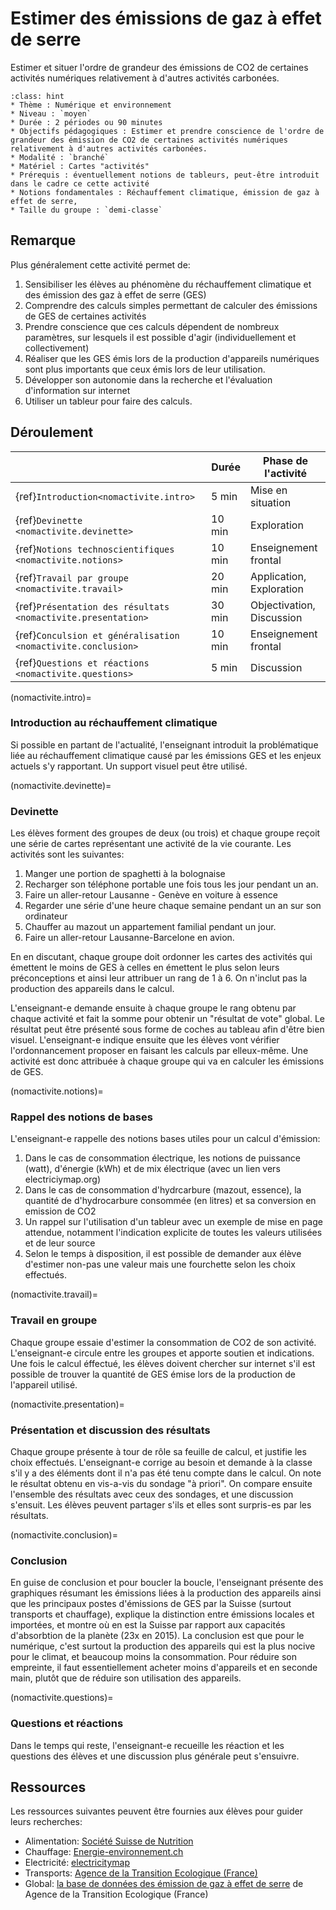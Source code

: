 # Estimer des émissions de gaz à effet de serre


Estimer et situer l'ordre de grandeur des émissions de CO2 de certaines
activités numériques relativement à d'autres activités carbonées. 



```{admonition} Estimer des émissions de gaz à effet de serre
:class: hint
* Thème : Numérique et environnement
* Niveau : `moyen`
* Durée : 2 périodes ou 90 minutes
* Objectifs pédagogiques : Estimer et prendre conscience de l'ordre de grandeur des émission de CO2 de certaines activités numériques relativement à d'autres activités carbonées. 
* Modalité : `branché`
* Matériel : Cartes "activités"
* Prérequis : éventuellement notions de tableurs, peut-être introduit dans le cadre ce cette activité
* Notions fondamentales : Réchauffement climatique, émission de gaz à effet de serre, 
* Taille du groupe : `demi-classe`

```

## Remarque

Plus généralement cette activité permet de:
1. Sensibiliser les élèves au phénomène du réchauffement climatique et des émission des gaz à effet de serre (GES)
1. Comprendre des calculs simples permettant de calculer des émissions de GES de certaines activités
1. Prendre conscience que ces calculs dépendent de nombreux paramètres, sur lesquels il est possible d'agir (individuellement et collectivement)
1. Réaliser que les GES émis lors de la production d'appareils numériques sont plus importants que ceux émis lors de leur utilisation. 
1. Développer son autonomie dans la recherche et l'évaluation d'information sur internet
1. Utiliser un tableur pour faire des calculs. 

## Déroulement

|                                       | Durée  | Phase de l'activité   | 
|---------------------------------------|------ |---------------------|
| {ref}`Introduction<nomactivite.intro>`| 5 min  | Mise en situation |
| {ref}`Devinette <nomactivite.devinette>`| 10 min  | Exploration|
| {ref}`Notions technoscientifiques <nomactivite.notions>`| 10 min   | Enseignement frontal        |
| {ref}`Travail par groupe <nomactivite.travail>`   | 20 min   | Application, Exploration |
| {ref}`Présentation des résultats <nomactivite.presentation>`   | 30 min   | Objectivation, Discussion |
| {ref}`Conculsion et généralisation <nomactivite.conclusion>`   | 10 min   | Enseignement frontal |
| {ref}`Questions et réactions <nomactivite.questions>`   | 5 min   | Discussion |

(nomactivite.intro)=
### Introduction au réchauffement climatique

Si possible en partant de l'actualité, l'enseignant introduit la problématique liée au réchauffement climatique
causé par les émissions GES et les enjeux actuels s'y rapportant. Un support visuel peut être utilisé.

(nomactivite.devinette)=
### Devinette

Les élèves forment des groupes de deux (ou trois) et chaque groupe reçoit une série de cartes représentant une activité
de la vie courante. Les activités sont les suivantes:

1. Manger une portion de spaghetti à la bolognaise
1. Recharger son téléphone portable une fois tous les jour pendant un an. 
1. Faire un aller-retour Lausanne - Genève en voiture à essence
1. Regarder une série d'une heure chaque semaine pendant un an sur son ordinateur
1. Chauffer au mazout un appartement familial pendant un jour.
1. Faire un aller-retour Lausanne-Barcelone en avion. 

En en discutant, chaque groupe doit ordonner les cartes des activités qui émettent le moins de GES à celles en émettent le plus selon leurs
préconceptions et ainsi leur attribuer un rang de 1 à 6. On n'inclut pas la production des appareils dans le calcul.  

L'enseignant-e demande ensuite à chaque groupe le rang obtenu par chaque activité et fait la somme pour obtenir un "résultat de vote" global.
Le résultat peut être présenté sous forme de coches au tableau afin d'être bien visuel. L'enseignant-e indique ensuite que les élèves vont
vérifier l'ordonnancement proposer en faisant les calculs par elleux-même. Une activité est donc attribuée à chaque groupe qui va en calculer les émissions de GES. 

(nomactivite.notions)=
### Rappel des notions de bases

L'enseignant-e rappelle des notions bases utiles pour un calcul d'émission:
1. Dans le cas de consommation électrique, les notions de puissance (watt), d'énergie (kWh) et de mix électrique (avec un lien vers electriciymap.org)
1. Dans le cas de consommation d'hydrcarbure (mazout, essence), la quantité de d'hydrocarbure consommée (en litres) et sa conversion en emission de CO2
1. Un rappel sur l'utilisation d'un tableur avec un exemple de mise en page attendue, notamment l'indication explicite de toutes les valeurs utilisées et
de leur source
1. Selon le temps à disposition, il est possible de demander aux élève d'estimer non-pas une valeur mais une fourchette selon les choix effectués.


(nomactivite.travail)=
### Travail en groupe
Chaque groupe essaie d'estimer la consommation de CO2 de son activité. L'enseignant-e circule entre les groupes et apporte soutien et indications. 
Une fois le calcul éffectué, les élèves doivent chercher sur internet s'il est possible de trouver la quantité de GES émise lors de la production
de l'appareil utilisé. 

(nomactivite.presentation)=
### Présentation et discussion des résultats

Chaque groupe présente à tour de rôle sa feuille de calcul, et justifie les choix effectués. L'enseignant-e corrige au besoin et demande à la classe
s'il y a des éléments dont il n'a pas été tenu compte dans le calcul. 
On note le résultat obtenu en vis-a-vis du sondage "à priori".
On compare ensuite l'ensemble des résultats avec ceux des sondages, et une discussion s'ensuit. Les élèves peuvent partager s'ils et elles sont surpris-es par
les résultats. 

(nomactivite.conclusion)=
### Conclusion
En guise de conclusion et pour boucler la boucle, l'enseignant présente des graphiques résumant les émissions liées à la production des appareils ainsi que les principaux postes d'émissions de GES par la Suisse (surtout transports et chauffage), explique la distinction entre émissions locales et importées, et montre où en est la Suisse par rapport aux capacités d'absorbtion de la planète (23x en 2015). La conclusion est que pour le numérique, c'est surtout la production des appareils qui est la plus nocive pour le climat, et beaucoup moins la consommation. Pour réduire son empreinte, il faut essentiellement acheter moins d'appareils et en seconde main, plutôt que de réduire son utilisation des appareils.  

(nomactivite.questions)=
### Questions et réactions
Dans le temps qui reste, l'enseignant-e recueille les réaction et les questions des élèves et une discussion plus générale peut s'ensuivre. 


## Ressources

Les ressources suivantes peuvent être fournies aux élèves pour guider leurs recherches:

- Alimentation: [Société Suisse de Nutrition](https://www.sge-ssn.ch/media/bilan_cologique_des_aliments1.pdf)
- Chauffage: [Energie-environnement.ch](https://www.energie-environnement.ch/economiser-le-chauffage/situer-sa-consommation-de-chauffage)
- Electricité: [electricitymap](https://app.electricitymaps.com/map)
- Transports: [Agence de la Transition Ecologique (France)](https://agirpourlatransition.ademe.fr/particuliers/bureau/deplacements/calculer-emissions-carbone-trajets)
- Global: [la base de données des émission de gaz à effet de serre](https://bilans-ges.ademe.fr/docutheque/docs/Base_Carbone_V22.0.zip) de Agence de la Transition Ecologique (France)
